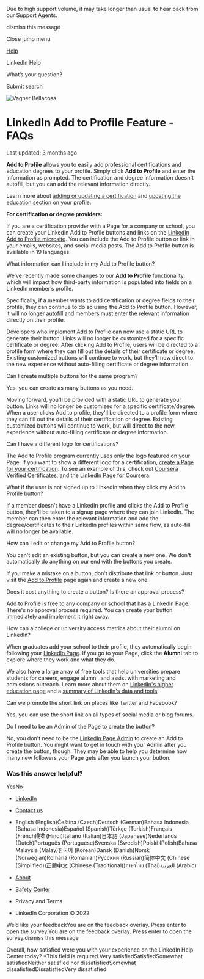 
Due to high support volume, it may take longer than usual to hear back from our Support Agents.  

dismiss this message

Close jump menu

[Help](https://www.linkedin.com/help/linkedin)

LinkedIn Help

What’s your question?

Submit search

![Vagner Bellacosa](https://media-exp1.licdn.com/dms/image/C4D03AQG4wyxeI6FNow/profile-displayphoto-shrink_100_100/0/1641942328431?e=1651708800&v=beta&t=obS7dFwc9BJ0f4Z_RCJq_myN2H2iGc17lM4t3tEXCj4)

# LinkedIn Add to Profile Feature - FAQs

Last updated: 3 months ago

**Add to Profile** allows you to easily add professional certifications and education degrees to your profile. Simply click **Add to Profile** and enter the information as prompted. The certification and degree information doesn't autofill, but you can add the relevant information directly.

Learn more about [adding or updating a certification](https://www.linkedin.com/help/linkedin/answer/44644) and [updating the education section](https://www.linkedin.com/help/linkedin/answer/381) on your profile.

**For certification or degree providers:**

If you are a certification provider with a Page for a company or school, you can create your LinkedIn Add to Profile buttons and links on the [LinkedIn Add to Profile microsite](https://addtoprofile.linkedin.com/). You can include the Add to Profile button or link in your emails, websites, and social media posts. The Add to Profile button is available in 19 languages.

What information can I include in my Add to Profile button?

We’ve recently made some changes to our **Add to Profile** functionality, which will impact how third-party information is populated into fields on a LinkedIn member’s profile.

Specifically, if a member wants to add certification or degree fields to their profile, they can continue to do so using the Add to Profile button. However, it will no longer autofill and members must enter the relevant information directly on their profile.

Developers who implement Add to Profile can now use a static URL to generate their button. Links will no longer be customized for a specific certificate or degree. After clicking Add to Profile, users will be directed to a profile form where they can fill out the details of their certificate or degree. Existing customized buttons will continue to work, but they’ll now direct to the new experience without auto-filling certificate or degree information.

Can I create multiple buttons for the same program?

Yes, you can create as many buttons as you need.

Moving forward, you'll be provided with a static URL to generate your button. Links will no longer be customized for a specific certificate/degree. When a user clicks Add to profile, they'll be directed to a profile form where they can fill out the details of their certification or degree. Existing customized buttons will continue to work, but will direct to the new experience without auto-filling certificate or degree information.

Can I have a different logo for certifications?

The Add to Profile program currently uses only the logo featured on your Page. If you want to show a different logo for a certification, [create a Page for your certification](https://www.linkedin.com/help/linkedin/answer/710). To see an example of this, check out [Coursera Verified Certificates](https://linkedin.com/company/coursera-verified), and the [LinkedIn Page for Coursera](https://linkedin.com/company/coursera-verified).

What if the user is not signed up to LinkedIn when they click my Add to Profile button?

If a member doesn't have a LinkedIn profile and clicks the Add to Profile button, they'll be taken to a signup page where they can join LinkedIn. The member can then enter the relevant information and add the degree/certificates to their LinkedIn profiles within same flow, as auto-fill will no longer be available.

How can I edit or change my Add to Profile button?

You can't edit an existing button, but you can create a new one. We don't automatically do anything on our end with the buttons you create.

If you make a mistake on a button, don't distribute that link or button. Just visit the [Add to Profile](https://addtoprofile.linkedin.com/) page again and create a new one.

Does it cost anything to create a button? Is there an approval process?

[Add to Profile](https://addtoprofile.linkedin.com/) is free to any company or school that has a [LinkedIn Page](https://www.linkedin.com/help/linkedin/answer/28406). There's no approval process required. You can create your button immediately and implement it right away.

How can a college or university access metrics about their alumni on LinkedIn?

When graduates add your school to their profile, they automatically begin following your [LinkedIn Page](https://www.linkedin.com/help/linkedin/answer/28406). If you go to your Page, click the **Alumni** tab to explore where they work and what they do.

We also have a large array of free tools that help universities prepare students for careers, engage alumni, and assist with marketing and admissions outreach. Learn more about them on [LinkedIn's higher education page](https://university.linkedin.com/) and a [summary of LinkedIn's data and tools](https://university.linkedin.com/higher-ed-professionals).

Can we promote the short link on places like Twitter and Facebook?

Yes, you can use the short link on all types of social media or blog forums.

Do I need to be an Admin of the Page to create the button?

No, you don't need to be the [LinkedIn Page Admin](https://www.linkedin.com/help/linkedin/answer/4783) to create an Add to Profile button. You might want to get in touch with your Admin after you create the button, though. They may be able to help you determine how many new followers your Page gets after you launch your button.

### Was this answer helpful?

YesNo



- [LinkedIn](https://www.linkedin.com/)
- [Contact us](https://www.linkedin.com/help/linkedin/ask)
- English (English)Čeština (Czech)Deutsch (German)Bahasa Indonesia (Bahasa Indonesia)Español (Spanish)Türkçe (Turkish)Français (French)हिंदी (Hindi)Italiano (Italian)日本語 (Japanese)Nederlands (Dutch)Português (Portuguese)Svenska (Swedish)Polski (Polish)Bahasa Malaysia (Malay)한국어 (Korean)Dansk (Danish)Norsk (Norwegian)Română (Romanian)Русский (Russian)简体中文 (Chinese (Simplified))正體中文 (Chinese (Traditional))ภาษาไทย (Thai)العربية (Arabic)

- [About](https://linkedin.com/about-us)
- [Safety Center](https://safety.linkedin.com/)
- Privacy and Terms
- LinkedIn Corporation © 2022

We’d like your feedbackYou are on the feedback overlay. Press enter to open the survey.You are on the feedback overlay. Press enter to open the survey.dismiss this message

Overall, how satisfied were you with your experience on the LinkedIn Help Center today? *This field is required.Very satisfiedSatisfiedSomewhat satisfiedNeither satisfied nor dissatisfiedSomewhat dissatisfiedDissatisfiedVery dissatisfied